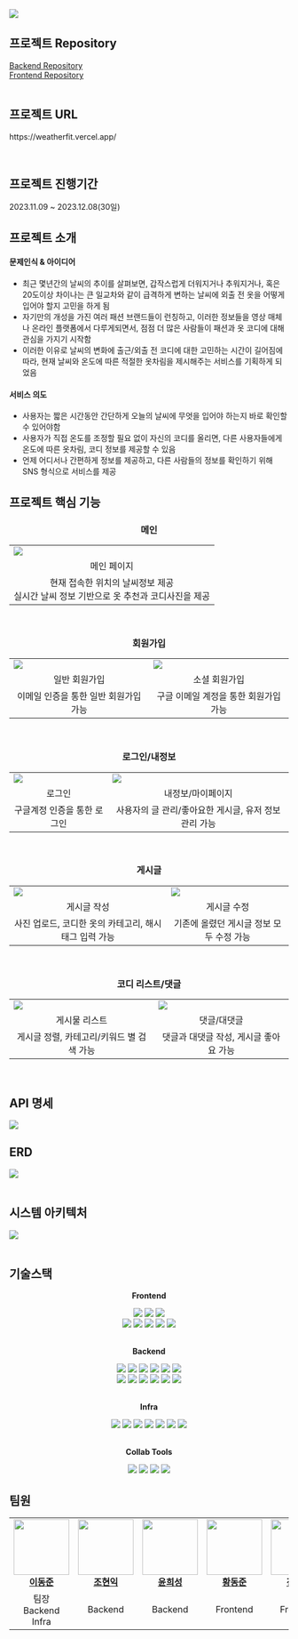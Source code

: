 <img align="center" src="https://github.com/papicc45/papicc45/assets/118866032/ef9049d9-cfa3-40e9-aff1-ecba31c04140">

## 프로젝트 Repository
<a href="https://github.com/kdt-8-4/Weatherfit_Backend">Backend Repository</a><br/>
<a href="https://github.com/kdt-8-4/weatherfit-frontend">Frontend Repository</a><br/><br/>

## 프로젝트 URL
<p>https://weatherfit.vercel.app/</p><br/>

## 프로젝트 진행기간
<p>2023.11.09 ~ 2023.12.08(30일)</p>

## 프로젝트 소개
<h4>문제인식 & 아이디어</h4>
<ul>
  <li>
    최근 몇년간의 날씨의 추이를 살펴보면, 갑작스럽게 더워지거나 추워지거나, 혹은 20도이상 차이나는 큰 일교차와 같이 급격하게 변하는 날씨에 외출 전 옷을 어떻게 입어야 할지 고민을 하게 됨
  </li>
  <li>
    자기만의 개성을 가진 여러 패션 브랜드들이 런칭하고, 이러한 정보들을 영상 매체나 온라인 플랫폼에서 다루게되면서, 점점 더 많은 사람들이 패션과 옷 코디에 대해 관심을 가지기 시작함
  </li>
  <li>
    이러한 이유로 날씨의 변화에 출근/외출 전 코디에 대한 고민하는 시간이 길어짐에 따라, 현재 날씨와 온도에 따른 적절한 옷차림을 제시해주는 서비스를 기획하게 되었음
  </li>
</ul>
<h4>서비스 의도</h4>
<ul>
  <li>
    사용자는 짧은 시간동안 간단하게 오늘의 날씨에 무엇을 입어야 하는지 바로 확인할 수 있어야함
  </li>
  <li>
    사용자가 직접 온도를 조정할 필요 없이 자신의 코디를 올리면, 다른 사용자들에게 온도에 따른 옷차림, 코디 정보를 제공할 수 있음
  </li>
  <li>
    언제 어디서나 간편하게 정보를 제공하고, 다른 사람들의 정보를 확인하기 위해 SNS 형식으로 서비스를 제공
  </li>
</ul>

## 프로젝트 핵심 기능

<h3 align="center">메인</h3>
<table align="center">
  <tbody>
    <tr>
      <td>
        <img src="https://github.com/fun1ty/letsPark/assets/118866032/62acecda-328a-4b91-ac98-52ae8eedbcd9">
      </td>
    </tr>
    <tr>
      <td align="center">메인 페이지</td>
    </tr>
    <tr>
      <td align="center">현재 접속한 위치의 날씨정보 제공<br/>실시간 날씨 정보 기반으로 옷 추천과 코디사진을 제공</td>
    </tr>
  </tbody>
</table>
<br/>
<h3 align="center">회원가입</h3>
<table align="center">
  <tbody>
    <tr>
      <td>
        <img src="https://github.com/fun1ty/letsPark/assets/118866032/7ba8567e-afbe-417b-8ce2-2f20b1711854">
      </td>
      <td>
        <img src="https://github.com/fun1ty/letsPark/assets/118866032/5173ef55-be20-42c0-952b-0886b6bf05c5">
      </td>
    </tr>
    <tr>
      <td align="center">일반 회원가입</td>
      <td align="center">소셜 회원가입</td>
    </tr>
    <tr>
      <td align="center">이메일 인증을 통한 일반 회원가입 가능</td>
      <td align="center">구글 이메일 계정을 통한 회원가입 가능</td>
    </tr>
  </tbody>
</table>
<br/>
<h3 align="center">로그인/내정보</h3>
<table align="center">
  <tbody>
    <tr>
      <td>
        <img src="https://github.com/fun1ty/letsPark/assets/118866032/4a0c7497-8c35-41f7-82be-b48d9bf682b2">
      </td>
      <td>
        <img src="https://github.com/fun1ty/letsPark/assets/118866032/76196bde-f85e-4ed6-be90-7dcbfeb83d3a">
      </td>
    </tr>
    <tr>
      <td align="center">로그인</td>
      <td align="center">내정보/마이페이지</td>
    </tr>
    <tr>
      <td align="center">구글계정 인증을 통한 로그인</td>
      <td align="center">사용자의 글 관리/좋아요한 게시글, 유저 정보 관리 가능</td>
    </tr>
  </tbody>
</table>
<br/>
<h3 align="center">게시글</h3>
<table align="center">
  <tbody>
    <tr>
      <td>
        <img src="https://github.com/fun1ty/letsPark/assets/118866032/d0401c65-8b61-446a-82f2-0e885b7afa96">
      </td>
      <td>
        <img src="https://github.com/fun1ty/letsPark/assets/118866032/9c90fe22-f0eb-402f-a140-4f4251e5b6f0">
      </td>
    </tr>
    <tr>
      <td align="center">게시글 작성</td>
      <td align="center">게시글 수정</td>
    </tr>
    <tr>
      <td align="center">사진 업로드, 코디한 옷의 카테고리, 해시태그 입력 가능</td>
      <td align="center">기존에 올렸던 게시글 정보 모두 수정 가능</td>
    </tr>
  </tbody>
</table>
<br/>
<h3 align="center">코디 리스트/댓글</h3>
<table align="center">
  <tbody>
    <tr>
      <td>
        <img src="https://github.com/papicc45/algo_prac/assets/118866032/cb5b848c-f02d-4fbe-bdcb-dd2ff189b7b4">
      </td>
      <td>
        <img src="https://github.com/fun1ty/letsPark/assets/118866032/451b8009-9de6-46e4-80dc-9153260d6dff">
      </td>
    </tr>
    <tr>
      <td align="center">게시물 리스트</td>
      <td align="center">댓글/대댓글</td>
    </tr>
    <tr>
      <td align="center">게시글 정렬, 카테고리/키워드 별 검색 가능</td>
      <td align="center">댓글과 대댓글 작성, 게시글 좋아요 가능</td>
    </tr>
  </tbody>
</table>
<br/>


## API 명세
<img src="https://github.com/kdt-8-4/Weatherfit_Backend/assets/118866032/384cd539-909d-4448-892a-9ee459815d5a">

## ERD
<img src="https://github.com/kdt-8-4/Weatherfit/assets/118866032/ffb4edb4-7c64-4404-b43a-0fdb308076a6">
<br/><br/>

## 시스템 아키텍처
<img src="https://github.com/kdt-8-4/Weatherfit/assets/118866032/86ce85e9-1194-4884-862e-a98db115ef89">
<br/><br/>

## 기술스택
<div align=center> 
  <p><b>Frontend</b></p>
  <img src="https://img.shields.io/badge/Typescript-3178C6?style=flat&logo=typescript&logoColor=white">
  <img src="https://img.shields.io/badge/Next.js-000000?style=flat&logo=next.js&logoColor=white">
  <img src="https://img.shields.io/badge/Npm-CB3837?style=flat&logo=npm&logoColor=white">
  <br/>
  <img src="https://img.shields.io/badge/Vercel-000000?style=flat&logo=vercel&logoColor=white">
  <img src="https://img.shields.io/badge/Recoil-3578E5?style=flat&logo=recoil&logoColor=white">
  <img src="https://img.shields.io/badge/Axios-5A29E4?stype=flat&logo=axios&logoColor=white">
  <img src="https://img.shields.io/badge/Kakaomap-ffcd00?style=flat&logo=kakao&logoColor=white">
  <img src="https://img.shields.io/badge/OpenWeather-E64A19?style=flat&logo=&logoColor=white">
  <br/><br/>
  
  <p><b>Backend</b></p>
  <img src="https://img.shields.io/badge/Java-007396?style=flat&logo=java&logoColor=white">
  <img src="https://img.shields.io/badge/Javascript-F7DF1E?style=flat&logo=javascript&logoColor=white">
  <img src="https://img.shields.io/badge/Node.js-339933?style=flat&logo=node.js&logoColor=white">
  <img src="https://img.shields.io/badge/Spring boot-6DB33F?style=flat&logo=spring boot&logoColor=white">
  <img src="https://img.shields.io/badge/Express-000000?style=flat&logo=express&logoColor=white">
  <img src="https://img.shields.io/badge/Gradle-02303A?style=flat&logo=gradle&logoColor=white">
  <br/>
  <img src="https://img.shields.io/badge/Spring Security-6DB33F?style=flat&logo=spring security&logoColor=white">
  <img src="https://img.shields.io/badge/Spring Cloud-6DB33F?style=flat&logo=spring boot&logoColor=white">
  <img src="https://img.shields.io/badge/JWT-000000?style=flat&logo=jsonwebtokens&logoColor=white">
  <img src="https://img.shields.io/badge/Apache Kafka-231F20?&logo=apachekafka&logoColor=white">
  <img src="https://img.shields.io/badge/MongoDB-47A248?&logo=mongodb&logoColor=white">
  <img src="https://img.shields.io/badge/MySQL-4479A1?&logo=mysql&logoColor=white">
  <br/><br/>

  <p><b>Infra</b></p>
  <img src="https://img.shields.io/badge/AWS EC2-FF9900?&logo=amazon ec2&logoColor=white">
  <img src="https://img.shields.io/badge/AWS RDS-527FFF?&logo=amazonrds&logoColor=white">
  <img src="https://img.shields.io/badge/AWS S3-569A31?&logo=amazons3&logoColor=white">
  <img src="https://img.shields.io/badge/Ubuntu-E95420?&logo=ubuntu&logoColor=white">
  <img src="https://img.shields.io/badge/Docker-2496ED?&logo=docker&logoColor=white">
  <img src="https://img.shields.io/badge/GitHub Actions-2088FF?&logo=githubactions&logoColor=white">
  <img src="https://img.shields.io/badge/Nginx-009639?&logo=nginx&logoColor=white">
  <br/><br/>

  <p><b>Collab Tools</b></p>
  <img src="https://img.shields.io/badge/GitHub-181717?&logo=github&logoColor=white">
  <img src="https://img.shields.io/badge/Notion-000000?&logo=Notion&logoColor=white">
  <img src="https://img.shields.io/badge/Postman-FF6C37?&logo=Postman&logoColor=white">
  <img src="https://img.shields.io/badge/Figma-F24E1E?&logo=Figma&logoColor=white">
</div>

## 팀원
<table align="center">
  <tbody>
    <tr>
      <td align="center"><a href="https://github.com/papicc45"><img src="https://github.com/papicc45.png" width="100px;" alt=""/><br /><b>이동준</b></a><br /></td>
      <td align="center"><a href="https://github.com/Johyunik"><img src="https://github.com/Johyunik.png" width="100px;" alt=""/><br /><b>조현익</b></a><br /></td>
      <td align="center"><a href="https://github.com/HeeSung98"><img src="https://github.com/HeeSung98.png" width="100px;" alt=""/><br /><b>윤희성</b></a><br /></td>
      <td align="center"><a href="https://github.com/nebulaBdj"><img src="https://github.com/nebulaBdj.png" width="100px;" alt=""/><br /><b>황동준</b></a><br /></td>
      <td align="center"><a href="https://github.com/kr-nius"><img src="https://github.com/kr-nius.png" width="100px;" alt=""/><br /><b>전주현</b></a><br /></td>
      <td align="center"><a href="https://github.com/hyeiis"><img src="https://github.com/hyeiis.png" width="100px;" alt=""/><br /><b>박혜원</b></a><br /></td>
    </tr>
    <tr>
      <td align="center">팀장<br/>Backend<br/>Infra<br/></td>
      <td align="center">Backend</td>
      <td align="center">Backend</td>
      <td align="center">Frontend</td>
      <td align="center">Frontend</td>
      <td align="center">Frontend</td>
    </tr>
    
  </tbody>
</table>
